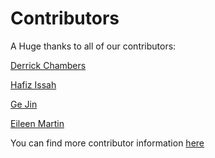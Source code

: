 <!--
Add your name and github handle here in alphabetic order by last name.
Include one empty line between contributors.
-->

# Contributors

A Huge thanks to all of our contributors:

[Derrick Chambers](https://github.com/d-chambers)

[Hafiz Issah](https://github.com/aissah)

[Ge Jin](https://github.com/jinwar)

[Eileen Martin](https://github.com/eileenrmartin)

You can find more contributor information
[here](https://github.com/DASDAE/dascore/graphs/contributors)
